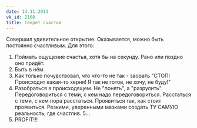 ```yaml
---
date: 14.11.2013
vk_id: 2160
title: Секрет счастья
---
```


Совершил удивительное открытие. Оказывается, можно быть постоянно счастливым. Для этого:
1. Поймать ощущение счастья, хотя бы на секунду. Рано или поздно оно придёт.
2. Быть в нём.
3. Как только почувствовал, что что-то не так - заорать &quot;СТОП&#33; Происходит какая-то херня&#33; Я так не готов, не хочу, не буду&#33;&quot;
4. Разобраться в происходящем. Не &quot;понять&quot;, а &quot;разрулить&quot;. Передоговориться с теми, с кем надо передоговориться. Расстаться с теми, с кем пора расстаться. Проявиться так, как стоит проявиться. Резкими, уверенными мазками создать ТУ САМУЮ реальность, где счастлив.
5...
6. PROFIT&#33;&#33;&#33;
